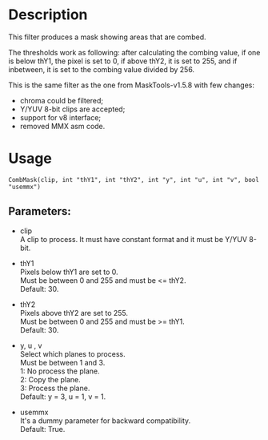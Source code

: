 # Description

This filter produces a mask showing areas that are combed.

The thresholds work as following: after calculating the combing value, if one is below thY1, the pixel is set to 0, if above thY2, it is set to 255, and if inbetween, it is set to the combing value divided by 256.

This is the same filter as the one from MaskTools-v1.5.8 with few changes:
- chroma could be filtered;
- Y/YUV 8-bit clips are accepted;
- support for v8 interface;
- removed MMX asm code.

# Usage

```
CombMask(clip, int "thY1", int "thY2", int "y", int "u", int "v", bool "usemmx")
```

## Parameters:

- clip\
    A clip to process. It must have constant format and it must be Y/YUV 8-bit.
    
- thY1\
    Pixels below thY1 are set to 0.\
    Must be between 0 and 255 and must be <= thY2.\
    Default: 30.
    
- thY2\
    Pixels above thY2 are set to 255.\
    Must be between 0 and 255 and must be >= thY1.\
    Default: 30.
    
- y, u , v\
    Select which planes to process.\
    Must be between 1 and 3.\
    1: No process the plane.\
    2: Copy the plane.\
    3: Process the plane.\
    Default: y = 3, u = 1, v = 1.
    
- usemmx\
    It's a dummy parameter for backward compatibility.\
    Default: True.
